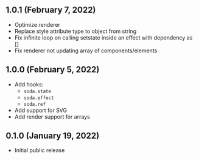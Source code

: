<!--
Fix effect running an infinite loop when a setstate is called inside the effect with dependency as []. 
-->

## 1.0.1 (February 7, 2022)

- Optimize renderer
- Replace style attribute type to object from string
- Fix infinite loop on calling setstate inside an effect with dependency as []
- Fix renderer not updating array of components/elements

## 1.0.0 (February 5, 2022)

- Add hooks:
  - `soda.state`
  - `soda.effect`
  - `soda.ref`
- Add support for SVG
- Add render support for arrays

## 0.1.0 (January 19, 2022)

- Initial public release
